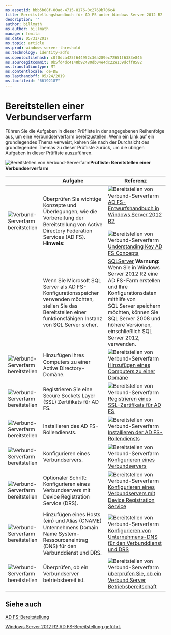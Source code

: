 ```yaml
---
ms.assetid: bbb5b68f-00ad-4715-8176-0c2769b706c4
title: Bereitstellungshandbuch für AD FS unter Windows Server 2012 R2
description: ''
author: billmath
ms.author: billmath
manager: femila
ms.date: 05/31/2017
ms.topic: article
ms.prod: windows-server-threshold
ms.technology: identity-adfs
ms.openlocfilehash: c0f8dca425f644952c36a289ec72651f6383e846
ms.sourcegitcommit: 0b5fd4dc4148b92480db04e4dc22e139dcff8582
ms.translationtype: MT
ms.contentlocale: de-DE
ms.lasthandoff: 05/24/2019
ms.locfileid: "66192187"
---
```

# <a name="deploying-a-federation-server-farm"></a>Bereitstellen einer Verbundserverfarm


Führen Sie die Aufgaben in dieser Prüfliste in der angegebenen Reihenfolge aus, um eine Verbundserverfarm bereitzustellen. Wenn ein Link auf ein grundlegendes Thema verweist, kehren Sie nach der Durchsicht des grundlegenden Themas zu dieser Prüfliste zurück, um die übrigen Aufgaben in dieser Prüfliste auszuführen.  
  
![Bereitstellen von Verbund-Serverfarm](media/2b05dce3-938f-4168-9b8f-1f4398cbdb9b.gif)**Prüfliste: Bereitstellen einer Verbundserverfarm**  
  
||Aufgabe|Referenz|  
|-|--------|-------------|  
|![Verbund-Serverfarm bereitstellen](media/icon_checkboxo.gif)|Überprüfen Sie wichtige Konzepte und Überlegungen, wie die Vorbereitung der Bereitstellung von Active Directory Federation Services \(AD FS\). **Hinweis**:|![Bereitstellen von Verbund-Serverfarm](media/faa393df-4856-4431-9eda-4f4e5be72a90.gif)[AD FS-Entwurfshandbuch in Windows Server 2012 R2](../../ad-fs/design/AD-FS-Design-Guide-in-Windows-Server-2012-R2.md)<br /><br />![Bereitstellen von Verbund-Serverfarm](media/faa393df-4856-4431-9eda-4f4e5be72a90.gif)[Understanding Key AD FS Concepts](../../ad-fs/technical-reference/Understanding-Key-AD-FS-Concepts.md)|  
||Wenn Sie Microsoft SQL Server als AD FS-Konfigurationsspeicher verwenden möchten, stellen Sie das Bereitstellen einer funktionsfähigen Instanz von SQL Server sicher.|[SQLServer](https://technet.microsoft.com/sqlserver) **Warnung:** Wenn Sie in Windows Server 2012 R2 eine AD FS-Farm erstellen und Ihre Konfigurationsdaten mithilfe von SQL Server speichern möchten, können Sie SQL Server 2008 und höhere Versionen, einschließlich SQL Server 2012, verwenden.|  
|![Verbund-Serverfarm bereitstellen](media/icon_checkboxo.gif)|Hinzufügen Ihres Computers zu einer Active Directory-Domäne.|![Bereitstellen von Verbund-Serverfarm](media/faa393df-4856-4431-9eda-4f4e5be72a90.gif)[Hinzufügen eines Computers zu einer Domäne](Join-a-Computer-to-a-Domain.md)|  
|![Verbund-Serverfarm bereitstellen](media/icon_checkboxo.gif)|Registrieren Sie eine Secure Sockets Layer \(SSL\) Zertifikats für AD FS.|![Bereitstellen von Verbund-Serverfarm](media/bc6cea1a-1c6c-4124-8c8f-1df5adfe8c88.gif)[Registrieren eines SSL-Zertifikats für AD FS](Enroll-an-SSL-Certificate-for-AD-FS.md)|  
|![Verbund-Serverfarm bereitstellen](media/icon_checkboxo.gif)|Installieren des AD FS-Rollendiensts.|![Bereitstellen von Verbund-Serverfarm](media/bc6cea1a-1c6c-4124-8c8f-1df5adfe8c88.gif)[Installieren der AD FS-Rollendiensts](Install-the-AD-FS-Role-Service.md)|  
|![Verbund-Serverfarm bereitstellen](media/icon_checkboxo.gif)|Konfigurieren eines Verbundservers.|![Bereitstellen von Verbund-Serverfarm](media/bc6cea1a-1c6c-4124-8c8f-1df5adfe8c88.gif)[Konfigurieren eines Verbundservers](Configure-a-Federation-Server.md)|  
|![Verbund-Serverfarm bereitstellen](media/icon_checkboxo.gif)|Optionaler Schritt: Konfigurieren eines Verbundservers mit Device Registration Service \(DRS\).|![Bereitstellen von Verbund-Serverfarm](media/faa393df-4856-4431-9eda-4f4e5be72a90.gif)[Konfigurieren eines Verbundservers mit Device Registration Service](Configure-a-federation-server-with-Device-Registration-Service.md)|  
|![Verbund-Serverfarm bereitstellen](media/icon_checkboxo.gif)|Hinzufügen eines Hosts \(ein\) und Alias \(CNAME\) Unternehmens Domain Name System-Ressourceneintrag \(DNS\) für den Verbunddienst und DRS.|![Bereitstellen von Verbund-Serverfarm](media/faa393df-4856-4431-9eda-4f4e5be72a90.gif)[Konfigurieren von Unternehmens-DNS für den Verbunddienst und DRS](Configure-Corporate-DNS-for-the-Federation-Service-and-DRS.md)|  
|![Verbund-Serverfarm bereitstellen](media/icon_checkboxo.gif)|Überprüfen, ob ein Verbundserver betriebsbereit ist.|![Bereitstellen von Verbund-Serverfarm](media/faa393df-4856-4431-9eda-4f4e5be72a90.gif)[überprüfen Sie, ob ein Verbund Server Betriebsbereitschaft](Verify-That-a-Federation-Server-Is-Operational.md)|  
  

## <a name="see-also"></a>Siehe auch  
[AD FS-Bereitstellung](../../ad-fs/AD-FS-Deployment.md)  

[Windows Server 2012 R2 AD FS-Bereitstellung geführt.](../../ad-fs/deployment/Windows-Server-2012-R2-AD-FS-Deployment-Guide.md)  
  

